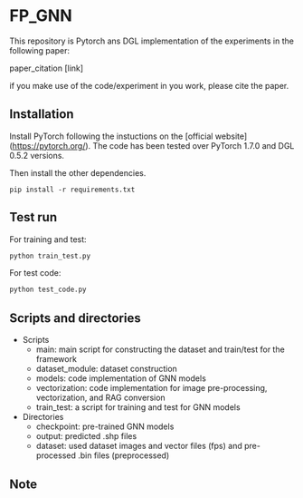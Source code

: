 # FP_GNN
This repository is Pytorch ans DGL implementation of the experiments in the following paper:

paper_citation [link]



if you make use of the code/experiment in you work, please cite the paper.



## Installation

Install PyTorch following the instuctions on the [official website] (https://pytorch.org/). The code has been tested over PyTorch 1.7.0 and DGL 0.5.2 versions.

Then install the other dependencies.

```
pip install -r requirements.txt
```



## Test run

For training and test:

```python
python train_test.py
```

For test code:

```python
python test_code.py
```



## Scripts and directories

* Scripts
  * main: main script for constructing the dataset and train/test for the framework
  * dataset_module: dataset construction
  * models: code implementation of GNN models
  * vectorization: code implementation for image pre-processing, vectorization, and RAG conversion
  * train_test: a script for training and test for GNN models
* Directories
  * checkpoint: pre-trained GNN models
  * output: predicted .shp files
  * dataset: used dataset images and vector files (fps) and pre-processed .bin files (preprocessed) 



## Note

